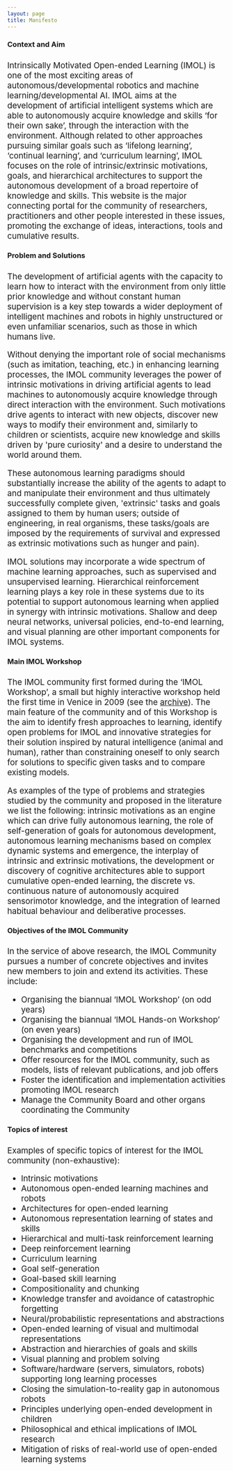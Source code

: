 ```yaml
---
layout: page
title: Manifesto
---
```




<h3 style='margin-bottom: 20pt;'>Context and Aim</h3>

<div class='description' style='font-size: 14pt;'>
Intrinsically Motivated Open-ended Learning (IMOL) is one of the most exciting areas of autonomous/developmental robotics and machine learning/developmental AI. 
IMOL aims at the development of artificial intelligent systems which are able to autonomously acquire knowledge and skills ‘for their own sake’, through the interaction with the environment. 
Although related to other approaches pursuing similar goals such as ‘lifelong learning’, ‘continual learning’, and ‘curriculum learning’, IMOL focuses  on the role of
intrinsic/extrinsic motivations, goals, and hierarchical architectures to support the autonomous development of a broad repertoire of knowledge and skills. 
This website is the major connecting portal for the community of researchers, practitioners and other people interested in these issues, promoting the exchange of ideas, interactions, 
tools and cumulative results.
</div>

<h3 style='margin-bottom: 20pt;'>Problem and Solutions</h3>

<div class='description' style='font-size: 14pt;'>
<p>The development of artificial agents with the capacity to learn how to interact with the environment from only little prior knowledge and without constant human supervision is 
a key step towards a wider deployment of intelligent machines and robots in highly unstructured or even unfamiliar scenarios, such as those in which humans live.</p>

<p>Without denying the important role of social mechanisms (such as imitation, teaching, etc.) in enhancing learning processes, the IMOL community leverages the power 
of intrinsic motivations in driving artificial agents to lead machines to autonomously acquire knowledge through direct interaction with the environment. 
Such motivations drive agents to interact with new objects, discover new ways to modify their environment and, similarly to children or scientists, acquire new 
knowledge and skills driven by 'pure curiosity' and a desire to understand the world around them.</p>


<p>These autonomous learning paradigms should substantially increase the ability of the agents to adapt to and manipulate their environment and thus ultimately
successfully complete given, 'extrinsic' tasks and goals assigned to them by human users; outside of engineering, in real organisms, these tasks/goals are imposed by the 
requirements of survival and expressed as extrinsic motivations such as hunger and pain).</p>

<p>IMOL solutions may incorporate a wide spectrum of machine learning approaches, such as supervised and unsupervised learning. Hierarchical reinforcement learning plays 
a key role in these systems due to its potential to support autonomous learning when applied in synergy with intrinsic motivations. Shallow and deep neural networks, 
universal policies, end-to-end learning, and visual planning are other important components for IMOL systems.</p>
</div>


<h3 style='margin-bottom: 20pt;'>Main IMOL Workshop</h3>
<div class='description' style='font-size: 14pt;'>
<p>The IMOL community first formed during the ‘IMOL Workshop’, a small but highly interactive workshop held the first time in Venice in 2009 (see the 
<a href="../archive">archive</a>).
The main feature of the community and of this Workshop is the aim to identify fresh approaches to learning, identify open problems for IMOL and innovative strategies for their 
solution inspired by natural intelligence (animal and human), rather than constraining oneself to only search for solutions to specific given tasks and to compare existing models.</p>


<p>As examples of the type of problems and strategies studied by the community and proposed in the literature we list the following: intrinsic motivations as an engine which 
can drive fully autonomous learning, the role of self-generation of goals for autonomous development, autonomous learning mechanisms based on complex dynamic systems and 
emergence, the interplay of intrinsic and extrinsic motivations, the development or discovery of cognitive architectures able to support cumulative open-ended learning, 
the discrete vs. continuous nature of autonomously acquired sensorimotor knowledge, and the integration of learned habitual behaviour and deliberative processes.</p>

</div>

<h3 style='margin-bottom: 20pt;'>Objectives of the IMOL Community</h3>
<div class='description' style='font-size: 14pt;margin-bottom: 10pt'>

In the service of above research, the IMOL Community pursues a number of concrete objectives and invites new members to join and extend its activities. These include:
</div>
<div class='description' style='font-size: 14pt;'>
<ul>
<li>Organising the biannual ‘IMOL Workshop’ (on odd years)</li>
<li>Organising the biannual ‘IMOL Hands-on Workshop’ (on even years)</li>
<li>Organising the development and run of IMOL benchmarks and competitions</li>
<li>Offer resources for the IMOL community, such as models, lists of relevant publications, and job offers</li>
<li>Foster the identification and implementation activities promoting IMOL research</li>
<li>Manage the Community Board and other organs coordinating the Community</li>
</ul>
</div>

<h3 style='margin-bottom: 20pt;'>Topics of interest</h3>
<div class='description' style='font-size: 14pt;margin-bottom: 10pt'>

Examples of specific topics of interest for the IMOL community (non-exhaustive):
</div>
<div class='description' style='font-size: 14pt;'>
<ul>
<li> Intrinsic motivations </li>
<li> Autonomous open-ended learning machines and robots</li>
<li> Architectures for open-ended learning</li>
<li> Autonomous representation learning of states and skills</li>
<li> Hierarchical and multi-task reinforcement learning</li>
<li> Deep reinforcement learning</li>
<li> Curriculum learning</li>
<li> Goal self-generation</li>
<li> Goal-based skill learning</li>
<li> Compositionality and chunking</li>
<li> Knowledge transfer and avoidance of catastrophic forgetting</li>
<li> Neural/probabilistic representations and abstractions</li>
<li> Open-ended learning of visual and multimodal representations</li>
<li> Abstraction and hierarchies of goals and skills</li>
<li> Visual planning and problem solving</li>
<li> Software/hardware (servers, simulators, robots) supporting long learning processes</li>
<li> Closing the simulation-to-reality gap in autonomous robots</li>
<li> Principles underlying open-ended development in children</li>
<li> Philosophical and ethical implications of IMOL research</li>
<li> Mitigation of risks of real-world use of open-ended learning systems</li>
</ul>
</div>

